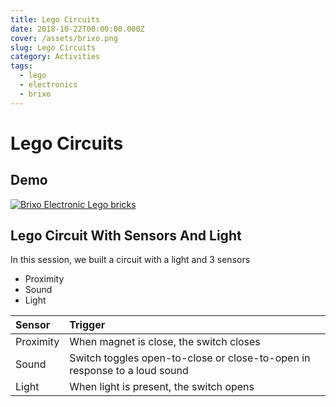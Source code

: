 ```yaml
---
title: Lego Circuits
date: 2018-10-22T00:00:00.000Z
cover: /assets/brixo.png
slug: Lego Circuits
category: Activities
tags:
  - lego
  - electronics
  - brixo
---
```


# Lego Circuits

## Demo 


[![Brixo Electronic Lego bricks](/assets/BrixoLegoCircuits_Wm7_a1XDTac.jpg)](https://www.youtube.com/watch?v=Wm7_a1XDTac)




## Lego Circuit With Sensors And Light
In this session, we built a circuit with a light and 3 sensors
- Proximity
- Sound
- Light


| Sensor      | Trigger        | 
|:------------- |:-------------| 
| Proximity     | When magnet is close, the switch closes            | 
| Sound         | Switch toggles open-to-close or close-to-open in response to a loud sound            | 
| Light         | When light is present, the switch opens            | 






